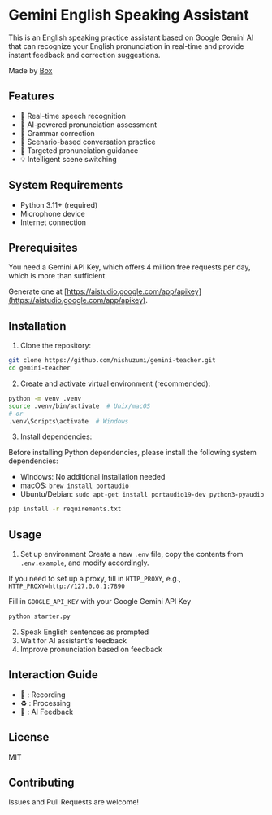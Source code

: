 # Gemini English Speaking Assistant

This is an English speaking practice assistant based on Google Gemini AI that can recognize your English pronunciation in real-time and provide instant feedback and correction suggestions.

Made by [Box](https://x.com/boxmrchen)

## Features

- 🎤 Real-time speech recognition
- 🤖 AI-powered pronunciation assessment
- 📝 Grammar correction
- 🔄 Scenario-based conversation practice
- 🎯 Targeted pronunciation guidance
- 💡 Intelligent scene switching

## System Requirements

- Python 3.11+ (required)
- Microphone device
- Internet connection

## Prerequisites

You need a Gemini API Key, which offers 4 million free requests per day, which is more than sufficient.

Generate one at [https://aistudio.google.com/app/apikey](https://aistudio.google.com/app/apikey).

## Installation

1. Clone the repository:
```bash
git clone https://github.com/nishuzumi/gemini-teacher.git
cd gemini-teacher
```

2. Create and activate virtual environment (recommended):
```bash
python -m venv .venv
source .venv/bin/activate  # Unix/macOS
# or
.venv\Scripts\activate  # Windows
```

3. Install dependencies:

Before installing Python dependencies, please install the following system dependencies:

- Windows: No additional installation needed
- macOS: `brew install portaudio`
- Ubuntu/Debian: `sudo apt-get install portaudio19-dev python3-pyaudio`

```bash
pip install -r requirements.txt
```

## Usage

1. Set up environment
Create a new `.env` file, copy the contents from `.env.example`, and modify accordingly.

If you need to set up a proxy, fill in `HTTP_PROXY`, e.g., `HTTP_PROXY=http://127.0.0.1:7890`

Fill in `GOOGLE_API_KEY` with your Google Gemini API Key

```bash
python starter.py
```

2. Speak English sentences as prompted
3. Wait for AI assistant's feedback
4. Improve pronunciation based on feedback

## Interaction Guide

- 🎤 : Recording
- ♻️ : Processing
- 🤖 : AI Feedback

## License

MIT

## Contributing

Issues and Pull Requests are welcome!
